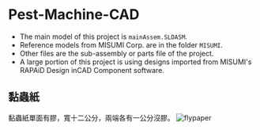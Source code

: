 # Pest-Machine-CAD

- The main model of this project is `mainAssem.SLDASM`.
- Reference models from MISUMI Corp. are in the folder `MISUMI`.
- Other files are the sub-assembly or parts file of the project.
- A large portion of this project is using designs imported from MISUMI's RAPAiD Design inCAD Component software.

## 黏蟲紙
黏蟲紙單面有膠，寬十二公分，兩端各有一公分沒膠。
![flypaper](https://github.com/WildfootW/NTU-BEM_Pest-Machine-CAD/blob/main/Reference/Flypaper.jpg?raw=true)

